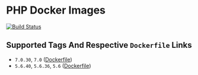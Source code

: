 # PHP Docker Images

[![Build Status](https://travis-ci.org/schroedan/docker-hub-php.svg?branch=7.0)](https://travis-ci.org/schroedan/docker-hub-php)

## Supported Tags And Respective `Dockerfile` Links

* `7.0.30`, `7.0` ([Dockerfile](7.0/Dockerfile))
* `5.6.40`, `5.6.36`, `5.6` ([Dockerfile](5.6/Dockerfile))

